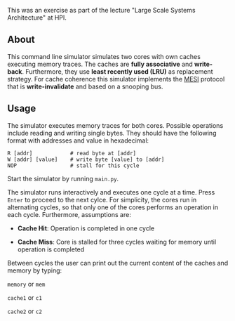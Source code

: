 This was an exercise as part of the lecture "Large Scale Systems Architecture" at HPI.

## About

This command line simulator simulates two cores with own caches executing memory traces. The caches are **fully associative** and **write-back**. Furthermore, they use **least recently used (LRU)** as replacement strategy. For cache coherence this simulator implements the [MESI](https://de.wikipedia.org/wiki/MESI) protocol that is **write-invalidate** and based on a snooping bus.

## Usage

The simulator executes memory traces for both cores. Possible operations include reading and writing single bytes. They should have the following format with addresses and value in hexadecimal:

```
R [addr]            # read byte at [addr] 
W [addr] [value]    # write byte [value] to [addr]
NOP                 # stall for this cycle
```

Start the simulator by running `main.py`.

The simulator runs interactively and executes one cycle at a time. Press `Enter` to proceed to the next cylce. For simplicity, the cores run in alternating cycles, so that only one of the cores performs an operation in each cycle. Furthermore, assumptions are:

- **Cache Hit**: Operation is completed in one cycle

- **Cache Miss**: Core is stalled for three cycles waiting for memory until operation is completed

Between cycles the user can print out the current content of the caches and memory by typing:

`memory` or `mem`

`cache1` or `c1`

`cache2` or `c2`




